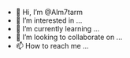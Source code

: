 - 👋 Hi, I’m @Alm7tarm
- 👀 I’m interested in ...
- 🌱 I’m currently learning ...
- 💞️ I’m looking to collaborate on ...
- 📫 How to reach me ...

<!---
Alm7tarm/Alm7tarm is a ✨ special ✨ repository because its `README.md` (this file) appears on your GitHub profile.
You can click the Preview link to take a look at your changes.
--->
